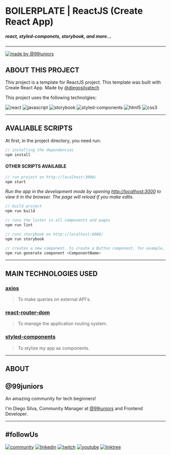 # BOILERPLATE | ReactJS (Create React App)

##### react, styled-componets, storybook, and more...

---

[![made by @99juniors](https://img.shields.io/badge/made%20by-@99juniors-ED145B?style=for-the-badge)](https://linktr.ee/diegosilvatech)

## ABOUT THIS PROJECT

This project is a template for ReactJS project. This template was built with Create React App. Made by [@diegosilvatech](https://www.linkedin.com/in/diegosilvatech/)

This project uses the following technolgies:

![react](https://img.shields.io/badge/react%20-%23ED145B.svg?&style=for-the-badge&logo=react&logoColor=%2320232a)
![javascript](https://img.shields.io/badge/javascript%20-%2320232a.svg?&style=for-the-badge&logo=javascript&logoColor=%23ED145B)
![storybook](https://img.shields.io/badge/storybook%20-%23ED145B.svg?&style=for-the-badge&logo=storybook&logoColor=%2320232a)
![styled-components](https://img.shields.io/badge/styled--components%20-%2320232a.svg?&style=for-the-badge&logo=styled-components&logoColor=%23ED145B)
![html5](https://img.shields.io/badge/html%20-%23ED145B.svg?&style=for-the-badge&logo=html5&logoColor=%2320232a)
![css3](https://img.shields.io/badge/css%20-%2320232a.svg?&style=for-the-badge&logo=css3&logoColor=%23ED145B)

---

## AVALIABLE SCRIPTS

At first, in the project directory, you need run:

```jsx
// installing the dependencies
npm install
```

#### OTHER SCRIPTS AVAILABLE

```jsx
// run project on http://localhost:3000/
npm start
```

_Run the app in the development mode by opening [http://localhost:3000](http://localhost:3000) to view it in the browser. The page will reload if you make edits._

```jsx
// build project
npm run build
```

```jsx
// runs the linter in all components and pages
npm run lint
```

```jsx
// runs storybook on http://localhost:6006/
npm run storybook
```

```jsx
// creates a new component. to create a Button component, for example, run: npm run generate Button
npm run generate component <ComponentName>
```

---

## MAIN TECHNOLOGIES USED

### [axios](https://github.com/axios/axios/)

> To make queries on external API's.

### [react-router-dom](https://reactrouter.com/)

> To manage the application routing system.

### [styled-components](https://styled-components.com/)

> To stylize my app as components.

---

## ABOUT

## @99juniors

An amazing community for tech beginners!

I'm Diego Silva, Community Manager at [@99juniors](https://github.com/99juniors) and Frontend Developer.

---

## #followUs

[![community](https://img.shields.io/badge/community-@99juniors-5865f2?style=for-the-badge&logo=discord&logoColor=%235865f2)](https://discord.com/invite/P5YmPENeqd)
[![linkedin](https://img.shields.io/badge/linkedin-@99juniors-0e76a8?style=for-the-badge&logo=linkedin&logoColor=%230e76a8)](https://linkedin.com/company/99juniors)
[![twitch](https://img.shields.io/badge/twitch-@diegosilvatech-6441a5?style=for-the-badge&logo=twitch)](https://www.twitch.tv/diegosilvatech)
[![youtube](https://img.shields.io/badge/youtube-@diegosilvatech-cc0000?style=for-the-badge&logo=youtube&logoColor=%23cc0000)](https://www.youtube.com/channel/UCECVV8ODiaQtur7EyS73i1g/videos)
[![linktree](https://img.shields.io/badge/linktree-@diegosilvatech-11c76f?style=for-the-badge&logo=linktree)](https://linktr.ee/diegosilvatech)
